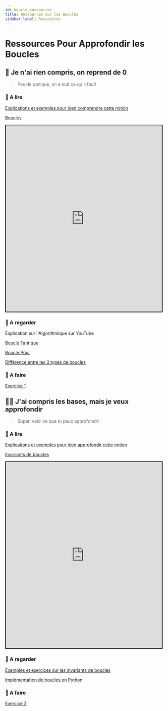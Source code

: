 ```yaml
---
id: boucle_ressources
title: Ressources sur les Boucles
sidebar_label: Ressources
---
```


# Ressources Pour Approfondir les Boucles

## 🏁 Je n'ai rien compris, on reprend de 0

> Pas de panique, on a tout ce qu'il faut!

### 📖 A lire

[Explications et exemples pour bien comprendre cette notion](https://openclassrooms.com/fr/courses/4366701-decouvrez-le-fonctionnement-des-algorithmes/4384913-ajoutez-une-boucle)

[Boucles](https://www.est-usmba.ac.ma/ALGORITHME/co/module_ALGORITHME_43.html)

<iframe style="width:100%; height:600px; border:2px solid black" src="https://www.est-usmba.ac.ma/ALGORITHME/co/module_ALGORITHME_43.html"></iframe>

### 🍿 A regarder

Explication sur l'Algorithmique sur YouTube

[Boucle Tant que](https://www.youtube.com/watch?v=aYXj0qpUL-Y)

[Boucle Pour](https://www.youtube.com/watch?v=ZwZcT_e0yKw)

[Différence entre les 3 types de boucles](https://www.youtube.com/watch?v=9tPbAr2H87Y)

### 🚀 A faire

[Exercice 1](./boucle_exercices)

## 👩‍💻 J'ai compris les bases, mais je veux approfondir

> Super, voici ce que tu peux approfondir!

### 📖 A lire

[Explications et exemples pour bien approfondir cette notion](http://pise.info/algo/boucles.htm)

[Invariants de boucles](https://fr.wikipedia.org/wiki/Invariant_de_boucle)

<iframe style="width:100%; height:600px; border:2px solid black" src="https://fr.wikipedia.org/wiki/Invariant_de_boucle"></iframe>

### 🍿 A regarder

[Exemples et exercices sur les invariants de boucles](http://www.emmanuelmorand.net/informatique/PTSI-1516/PTSI1516CoursInfo06.pdf)

[Implémentation de boucles en Python](https://www.youtube.com/watch?v=BrknhzrHm8w)

### 🚀 A faire

[Exercice 2](./boucle_exercices)
